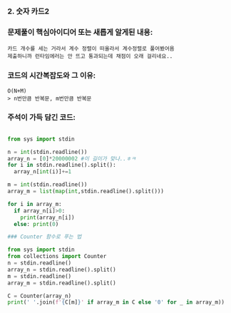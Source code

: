 ### 2. 숫자 카드2

### 문제풀이 핵심아이디어 또는 새롭게 알게된 내용: 
    카드 개수를 세는 거라서 계수 정렬이 떠올라서 계수정렬로 풀어봤어욤
    제출하니까 런타임에러는 안 뜨고 통과되는데 채점이 오래 걸리네요..

            
### 코드의 시간복잡도와 그 이유:    
    O(N+M)   
    > n번만큼 반복문, m번만큼 반복문

### 주석이 가득 담긴 코드:
```python

from sys import stdin

n = int(stdin.readline())
array_n = [0]*20000002 #이 길이가 맞나..ㅎㅋ
for i in stdin.readline().split():
  array_n[int(i)]+=1

m = int(stdin.readline())
array_m = list(map(int,stdin.readline().split()))

for i in array_m:
  if array_n[i]>0:
    print(array_n[i])
  else: print(0)

### Counter 함수로 푸는 법

from sys import stdin
from collections import Counter
n = stdin.readline()
array_n = stdin.readline().split()
m = stdin.readline()
array_m = stdin.readline().split()

C = Counter(array_n)
print(' '.join(f'{C[m]}' if array_m in C else '0' for _ in array_m))

```
